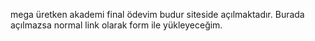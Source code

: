 mega üretken akademi final ödevim budur siteside açılmaktadır. Burada açılmazsa normal link olarak form ile yükleyeceğim.
